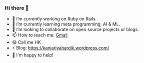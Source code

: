 ### Hi there 👋

- 🔭 I’m currently working on Ruby on Rails.
- 🌱 I’m currently learning meta programming, AI & ML.
- 👯 I’m looking to collaborate on open source projects or blogs.
- 📫 How to reach me: <a href="mailto:hardikgkanjariya@gmail.com">Gmail</a>
- 😄 Call me HK
- ⚡ Blog: https://kanjariyahardik.wordpress.com/
- 💬 I'm happy to help!
